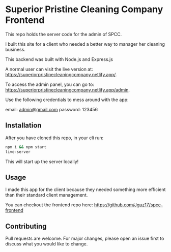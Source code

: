 # Superior Pristine Cleaning Company Frontend

This repo holds the server code for the admin of SPCC.

I built this site for a client who needed a better way to manager her cleaning business.

This backend was built with Node.js and Express.js

A normal user can visit the live version at: https://superiorpristinecleaningcompany.netlify.app/.

To access the admin panel, you can go to: https://superiorpristinecleaningcompany.netlify.app/admin.

Use the following credentials to mess around with the app:

email: admin@gmail.com
password: 123456

## Installation

After you have cloned this repo, in your cli run: 

```bash
npm i && npm start
live-server
```

This will start up the server locally!

## Usage

I made this app for the client because they needed something more efficient than their standard client management.

You can checkout the frontend repo here: https://github.com/Jguz17/spcc-frontend

## Contributing
Pull requests are welcome. For major changes, please open an issue first to discuss what you would like to change.
